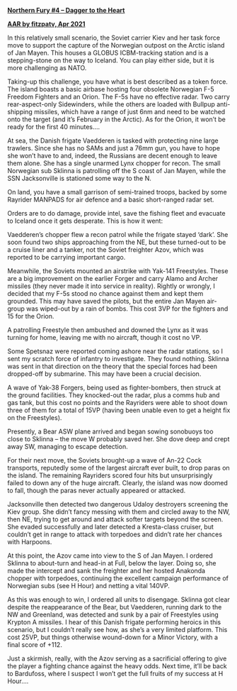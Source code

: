 **<u>Northern Fury \#4 – Dagger to the Heart</u>**

**<u>AAR by fitzpatv, Apr 2021</u>**

In this relatively small scenario, the Soviet carrier Kiev and her task
force move to support the capture of the Norwegian outpost on the Arctic
island of Jan Mayen. This houses a GLOBUS ICBM-tracking station and is a
stepping-stone on the way to Iceland. You can play either side, but it
is more challenging as NATO.

Taking-up this challenge, you have what is best described as a token
force. The island boasts a basic airbase hosting four obsolete Norwegian
F-5 Freedom Fighters and an Orion. The F-5s have no effective radar. Two
carry rear-aspect-only Sidewinders, while the others are loaded with
Bullpup anti-shipping missiles, which have a range of just 6nm and need
to be watched onto the target (and it’s February in the Arctic). As for
the Orion, it won’t be ready for the first 40 minutes….

At sea, the Danish frigate Vaedderen is tasked with protecting nine
large trawlers. Since she has no SAMs and just a 76mm gun, you have to
hope she won’t have to and, indeed, the Russians are decent enough to
leave them alone. She has a single unarmed Lynx chopper for recon. The
small Norwegian sub Sklinna is patrolling off the S coast of Jan Mayen,
while the SSN Jacksonville is stationed some way to the N.

On land, you have a small garrison of semi-trained troops, backed by
some Rayrider MANPADS for air defence and a basic short-ranged radar
set.

Orders are to do damage, provide intel, save the fishing fleet and
evacuate to Iceland once it gets desperate. This is how it went:

Vaedderen’s chopper flew a recon patrol while the frigate stayed ‘dark’.
She soon found two ships approaching from the NE, but these turned-out
to be a cruise liner and a tanker, not the Soviet freighter Azov, which
was reported to be carrying important cargo.

Meanwhile, the Soviets mounted an airstrike with Yak-141 Freestyles.
These are a big improvement on the earlier Forger and carry Alamo and
Archer missiles (they never made it into service in reality). Rightly or
wrongly, I decided that my F-5s stood no chance against them and kept
them grounded. This may have saved the pilots, but the entire Jan Mayen
air-group was wiped-out by a rain of bombs. This cost 3VP for the
fighters and 15 for the Orion.

A patrolling Freestyle then ambushed and downed the Lynx as it was
turning for home, leaving me with no aircraft, though it cost no VP.

Some Spetsnaz were reported coming ashore near the radar stations, so I
sent my scratch force of infantry to investigate. They found nothing.
Sklinna was sent in that direction on the theory that the special forces
had been dropped-off by submarine. This may have been a crucial
decision.

A wave of Yak-38 Forgers, being used as fighter-bombers, then struck at
the ground facilities. They knocked-out the radar, plus a comms hub and
gas tank, but this cost no points and the Rayriders were able to shoot
down three of them for a total of 15VP (having been unable even to get a
height fix on the Freestyles).

Presently, a Bear ASW plane arrived and began sowing sonobuoys too close
to Sklinna – the move W probably saved her. She dove deep and crept away
SW, managing to escape detection.

For their next move, the Soviets brought-up a wave of An-22 Cock
transports, reputedly some of the largest aircraft ever built, to drop
paras on the island. The remaining Rayriders scored four hits but
unsurprisingly failed to down any of the huge aircraft. Clearly, the
island was now doomed to fall, though the paras never actually appeared
or attacked.

Jacksonville then detected two dangerous Udaloy destroyers screening the
Kiev group. She didn’t fancy messing with them and circled away to the
NW, then NE, trying to get around and attack softer targets beyond the
screen. She evaded successfully and later detected a Kresta-class
cruiser, but couldn’t get in range to attack with torpedoes and didn’t
rate her chances with Harpoons.

At this point, the Azov came into view to the S of Jan Mayen. I ordered
Sklinna to about-turn and head-in at Full, below the layer. Doing so,
she made the intercept and sank the freighter and her hosted Anakonda
chopper with torpedoes, continuing the excellent campaign performance of
Norwegian subs (see H Hour) and netting a vital 140VP.

As this was enough to win, I ordered all units to disengage. Sklinna got
clear despite the reappearance of the Bear, but Vaedderen, running dark
to the NW and Greenland, was detected and sunk by a pair of Freestyles
using Krypton A missiles. I hear of this Danish frigate performing
heroics in this scenario, but I couldn’t really see how, as she’s a very
limited platform. This cost 25VP, but things otherwise wound-down for a
Minor Victory, with a final score of +112.

Just a skirmish, really, with the Azov serving as a sacrificial offering
to give the player a fighting chance against the heavy odds. Next time,
it’ll be back to Bardufoss, where I suspect I won’t get the full fruits
of my success at H Hour….
